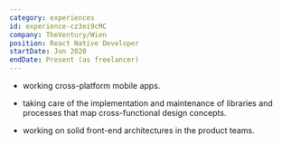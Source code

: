 ```yaml
---
category: experiences
id: experience-cz3ei9cMC
company: TheVentury/Wien
position: React Native Developer
startDate: Jun 2020
endDate: Present (as freelancer)
---
```


* working cross-platform mobile apps.
  
* taking care of the implementation and maintenance of libraries and processes that map cross-functional design concepts.

* working on solid front-end architectures in the product teams.
